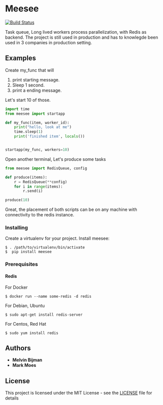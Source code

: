 # Meesee
[![Build Status](https://travis-ci.com/Attumm/meesee.svg?branch=main)](https://travis-ci.com/Attumm/meesee)

Task queue, Long lived workers process parallelization, with Redis as backend.
The project is still used in production and has to knowlegde been used in 3 companies in production setting.

## Examples

Create my_func that will 
1. print starting message.
2. Sleep 1 second.
3. print a ending message.

Let's start 10 of those.


```python
import time
from meesee import startapp

def my_func(item, worker_id):
    print("hello, look at me")
    time.sleep(1)
    print('finished item', locals())


startapp(my_func, workers=10)
```

Open another terminal, Let's produce some tasks
```python
from meesee import RedisQueue, config

def produce(items):
    r = RedisQueue(**config)
    for i in range(items):
        r.send(i)

produce(10)

```

Great, the placement of both scripts can be on any machine with connectivity to the redis instance.


### Installing

Create a virtualenv for your project.
Install meesee:

```
$ . /path/to/virtualenv/bin/activate
$  pip install meesee
```

### Prerequisites

#### Redis

For Docker
```
$ docker run --name some-redis -d redis
```

For Debian, Ubuntu
```
$ sudo apt-get install redis-server
```
For Centos, Red Hat
```
$ sudo yum install redis
```

## Authors

* **Melvin Bijman** 
* **Mark Moes**

## License

This project is licensed under the MIT License - see the [LICENSE](LICENSE) file for details


